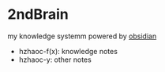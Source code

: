 # 2ndBrain
 my knowledge systemm powered by [obsidian](https://obsidian.md/)

- hzhaoc-f(x): knowledge notes
- hzhaoc-y: other notes
